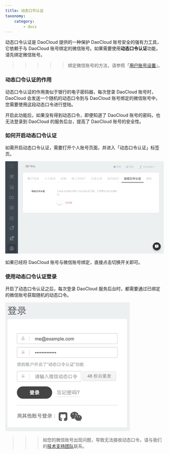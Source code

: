 ```yaml
---
title: 动态口令认证
taxonomy:
    category:
        - docs
---
```


<!-- reviewed by fiona -->

动态口令认证是 DaoCloud 提供的一种保护 DaoCloud 账号安全的强有力工具，它依赖于与 DaoCloud 账号绑定的微信账号。如果需要使用**动态口令认证**功能，请先绑定微信账号。

>>>>> 绑定微信账号的方法，请参照「[用户账号设置](http://docs.daocloud.io/daocloud-account-setting/account-setting)」。

### 动态口令认证的作用

动态口令认证的作用类似于银行的电子密码器，每次登录 DaoCloud 账号时，DaoCloud 会发送一个随机的动态口令到与 DaoCloud 账号绑定的微信账号中，您需要使用这段动态口令进行登陆。

开启此功能后，如果没有得到动态口令，即便知道了 DaoCloud 账号的密码，也无法登录到 DaoCloud 的服务后台，提高了 DaoCloud 账号的安全性。

### 如何开启动态口令认证

如需开启动态口令认证，需要打开个人账号页面，并进入「动态口令认证」标签页。

![开启动态口令认证](key-1.jpg)

如果已经将 DaoCloud 账号与微信账号绑定，直接点击切换开关即可。

###  使用动态口令认证登录

开启了动态口令认证之后，每次登录 DaoCloud 服务后台时，都需要通过已绑定的微信账号获取随机的动态口令。

![使用动态口令认证登陆](key-2.jpg)

>>> 如您的微信账号出现问题，导致无法接收动态口令，请与我们的[技术支持团队](mailto:support@daocloud.io)联系。